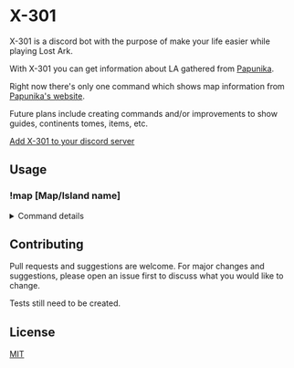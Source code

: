 # X-301

X-301 is a discord bot with the purpose of make your life easier while playing Lost Ark.  

With X-301 you can get information about LA gathered from [Papunika](https://papunika.com).

Right now there's only one command which shows map information from [Papunika's website](https://papunika.com).

Future plans include creating commands and/or improvements to show guides, continents tomes, items, etc.

[Add X-301 to your discord server](https://discord.com/oauth2/authorize?client_id=947371440670375958&permissions=534723946560&scope=bot)

## Usage

### !map [Map/Island name]
<details>
  <summary>Command details</summary>
  
  This command should show you a image of the map with a link to the correct page on Papunika.  
  i.e:
  ![Image](https://media.discordapp.net/attachments/808502509076873266/950490307198320722/unknown.png)

</details>



## Contributing
Pull requests and suggestions are welcome. For major changes and suggestions, please open an issue first to discuss what you would like to change.

Tests still need to be created.

## License
[MIT](https://choosealicense.com/licenses/mit/)